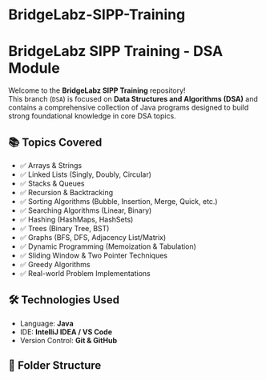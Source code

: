# BridgeLabz-SIPP-Training
# BridgeLabz SIPP Training - DSA Module

Welcome to the **BridgeLabz SIPP Training** repository!  
This branch (`DSA`) is focused on **Data Structures and Algorithms (DSA)** and contains a comprehensive collection of Java programs designed to build strong foundational knowledge in core DSA topics.

## 📚 Topics Covered

- ✅ Arrays & Strings  
- ✅ Linked Lists (Singly, Doubly, Circular)  
- ✅ Stacks & Queues  
- ✅ Recursion & Backtracking  
- ✅ Sorting Algorithms (Bubble, Insertion, Merge, Quick, etc.)  
- ✅ Searching Algorithms (Linear, Binary)  
- ✅ Hashing (HashMaps, HashSets)  
- ✅ Trees (Binary Tree, BST)  
- ✅ Graphs (BFS, DFS, Adjacency List/Matrix)  
- ✅ Dynamic Programming (Memoization & Tabulation)  
- ✅ Sliding Window & Two Pointer Techniques  
- ✅ Greedy Algorithms  
- ✅ Real-world Problem Implementations  

## 🛠 Technologies Used

- Language: **Java**
- IDE: **IntelliJ IDEA / VS Code**
- Version Control: **Git & GitHub**

## 📁 Folder Structure

